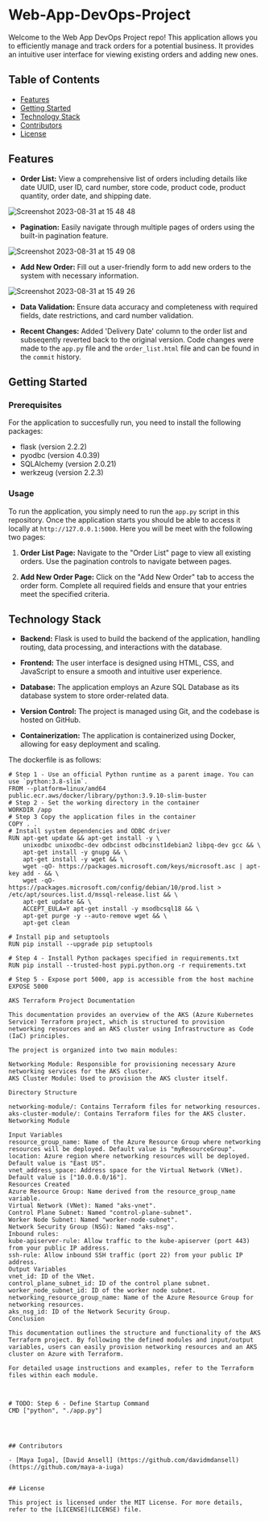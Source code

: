 # Web-App-DevOps-Project

Welcome to the Web App DevOps Project repo! This application allows you to efficiently manage and track orders for a potential business. It provides an intuitive user interface for viewing existing orders and adding new ones.

## Table of Contents

- [Features](#features)
- [Getting Started](#getting-started)
- [Technology Stack](#technology-stack)
- [Contributors](#contributors)
- [License](#license)

## Features

- **Order List:** View a comprehensive list of orders including details like date UUID, user ID, card number, store code, product code, product quantity, order date, and shipping date.
  
![Screenshot 2023-08-31 at 15 48 48](https://github.com/maya-a-iuga/Web-App-DevOps-Project/assets/104773240/3a3bae88-9224-4755-bf62-567beb7bf692)

- **Pagination:** Easily navigate through multiple pages of orders using the built-in pagination feature.
  
![Screenshot 2023-08-31 at 15 49 08](https://github.com/maya-a-iuga/Web-App-DevOps-Project/assets/104773240/d92a045d-b568-4695-b2b9-986874b4ed5a)

- **Add New Order:** Fill out a user-friendly form to add new orders to the system with necessary information.
  
![Screenshot 2023-08-31 at 15 49 26](https://github.com/maya-a-iuga/Web-App-DevOps-Project/assets/104773240/83236d79-6212-4fc3-afa3-3cee88354b1a)

- **Data Validation:** Ensure data accuracy and completeness with required fields, date restrictions, and card number validation.

- **Recent Changes:** Added 'Delivery Date' column to the order list and subseqently reverted back to the original version. Code changes were made to the `app.py` file and the `order_list.html` file and can be found in the `commit` history.

## Getting Started

### Prerequisites

For the application to succesfully run, you need to install the following packages:

- flask (version 2.2.2)
- pyodbc (version 4.0.39)
- SQLAlchemy (version 2.0.21)
- werkzeug (version 2.2.3)

### Usage

To run the application, you simply need to run the `app.py` script in this repository. Once the application starts you should be able to access it locally at `http://127.0.0.1:5000`. Here you will be meet with the following two pages:

1. **Order List Page:** Navigate to the "Order List" page to view all existing orders. Use the pagination controls to navigate between pages.

2. **Add New Order Page:** Click on the "Add New Order" tab to access the order form. Complete all required fields and ensure that your entries meet the specified criteria.

## Technology Stack

- **Backend:** Flask is used to build the backend of the application, handling routing, data processing, and interactions with the database.

- **Frontend:** The user interface is designed using HTML, CSS, and JavaScript to ensure a smooth and intuitive user experience.

- **Database:** The application employs an Azure SQL Database as its database system to store order-related data.

- **Version Control:** The project is managed using Git, and the codebase is hosted on GitHub.

- **Containerization:** The application is containerized using Docker, allowing for easy deployment and scaling.

The dockerfile is as follows:

```dockerfile#
# Step 1 - Use an official Python runtime as a parent image. You can use `python:3.8-slim`.
FROM --platform=linux/amd64 public.ecr.aws/docker/library/python:3.9.10-slim-buster
# Step 2 - Set the working directory in the container
WORKDIR /app
# Step 3 Copy the application files in the container
COPY . .
# Install system dependencies and ODBC driver
RUN apt-get update && apt-get install -y \
    unixodbc unixodbc-dev odbcinst odbcinst1debian2 libpq-dev gcc && \
    apt-get install -y gnupg && \
    apt-get install -y wget && \
    wget -qO- https://packages.microsoft.com/keys/microsoft.asc | apt-key add - && \
    wget -qO- https://packages.microsoft.com/config/debian/10/prod.list > /etc/apt/sources.list.d/mssql-release.list && \
    apt-get update && \
    ACCEPT_EULA=Y apt-get install -y msodbcsql18 && \
    apt-get purge -y --auto-remove wget && \  
    apt-get clean

# Install pip and setuptools
RUN pip install --upgrade pip setuptools

# Step 4 - Install Python packages specified in requirements.txt
RUN pip install --trusted-host pypi.python.org -r requirements.txt 

# Step 5 - Expose port 5000, app is accessible from the host machine
EXPOSE 5000

AKS Terraform Project Documentation

This documentation provides an overview of the AKS (Azure Kubernetes Service) Terraform project, which is structured to provision networking resources and an AKS cluster using Infrastructure as Code (IaC) principles.

The project is organized into two main modules:

Networking Module: Responsible for provisioning necessary Azure networking services for the AKS cluster.
AKS Cluster Module: Used to provision the AKS cluster itself.

Directory Structure

networking-module/: Contains Terraform files for networking resources.
aks-cluster-module/: Contains Terraform files for the AKS cluster.
Networking Module

Input Variables
resource_group_name: Name of the Azure Resource Group where networking resources will be deployed. Default value is "myResourceGroup".
location: Azure region where networking resources will be deployed. Default value is "East US".
vnet_address_space: Address space for the Virtual Network (VNet). Default value is ["10.0.0.0/16"].
Resources Created
Azure Resource Group: Name derived from the resource_group_name variable.
Virtual Network (VNet): Named "aks-vnet".
Control Plane Subnet: Named "control-plane-subnet".
Worker Node Subnet: Named "worker-node-subnet".
Network Security Group (NSG): Named "aks-nsg".
Inbound rules:
kube-apiserver-rule: Allow traffic to the kube-apiserver (port 443) from your public IP address.
ssh-rule: Allow inbound SSH traffic (port 22) from your public IP address.
Output Variables
vnet_id: ID of the VNet.
control_plane_subnet_id: ID of the control plane subnet.
worker_node_subnet_id: ID of the worker node subnet.
networking_resource_group_name: Name of the Azure Resource Group for networking resources.
aks_nsg_id: ID of the Network Security Group.
Conclusion

This documentation outlines the structure and functionality of the AKS Terraform project. By following the defined modules and input/output variables, users can easily provision networking resources and an AKS cluster on Azure with Terraform.

For detailed usage instructions and examples, refer to the Terraform files within each module.



# TODO: Step 6 - Define Startup Command
CMD ["python", "./app.py"]




## Contributors 

- [Maya Iuga], [David Ansell] (https://github.com/davidmdansell) (https://github.com/maya-a-iuga)


## License

This project is licensed under the MIT License. For more details, refer to the [LICENSE](LICENSE) file.
